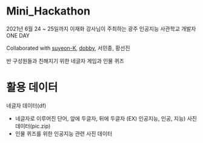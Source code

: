 # Mini_Hackathon

2021년 6월 24 ~ 25일까지 이재화 강사님이 주최하는 광주 인공지능 사관학교 개발자 ONE DAY

Collaborated with [suyeon-K](https://github.com/suyeon-K), [dobby](https://github.com/dodohyun0807), 서민종, 황선진

반 구성원들과 친해지기 위한 네글자 게임과 인물 퀴즈

# 활용 데이터
네글자 데이터(df)
- 네글자로 이루어진 단어, 앞에 두글자, 뒤에 두글자 (EX) 인공지능, 인공, 지능)
사진 데이터(pic.zip)
- 인물 퀴즈를 위한 인공지능 관련 사진 데이터